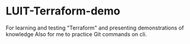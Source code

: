 # LUIT-Terraform-demo
For learning and testing "Terraform" and presenting demonstrations of knowledge
Also for me to practice Git commands on cli.
